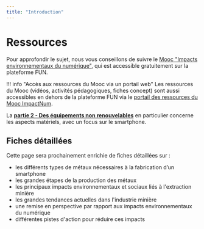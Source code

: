 ```yaml
---
title: "Introduction"
---
```

# Ressources

Pour approfondir le sujet, nous vous conseillons de suivre le [Mooc "Impacts environnementaux du numérique"](https://www.fun-mooc.fr/fr/cours/impacts-environnementaux-du-numerique/), qui est accessible gratuitement sur la plateforme FUN. 

!!! info "Accès aux ressources du Mooc via un portail web"
    Les ressources du Mooc (vidéos, activités pédagogiques, fiches concept) sont aussi accessibles en dehors de la plateforme FUN via le [portail des ressources du Mooc ImpactNum](https://learninglab.gitlabpages.inria.fr/mooc-impacts-num/mooc-impacts-num-ressources/index.html).

La **[partie 2 - Des équipements non renouvelables](https://learninglab.gitlabpages.inria.fr/mooc-impacts-num/mooc-impacts-num-ressources/Partie2/index.html)** en particulier concerne les aspects matériels, avec un focus sur le smartphone.

## Fiches détaillées

Cette page sera prochainement enrichie de fiches détaillées sur :

- les différents types de métaux nécessaires à la fabrication d’un smartphone
- les grandes étapes de la production des métaux
- les principaux impacts environnementaux et sociaux liés à l'extraction minière
- les grandes tendances actuelles dans l'industrie minière
- une remise en perspective par rapport aux impacts environnementaux du numérique
- différentes pistes d'action pour réduire ces impacts